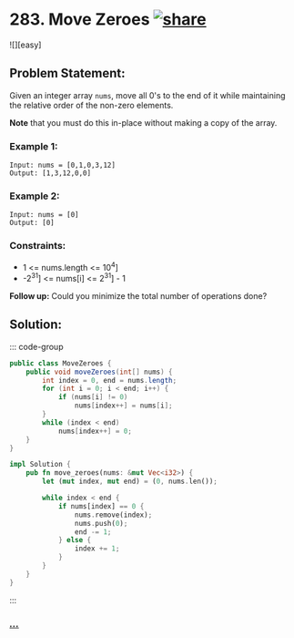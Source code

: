 # 283. Move Zeroes [![share]](https://leetcode.com/problems/move-zeroes/)

![][easy]

## Problem Statement:

Given an integer array `nums`, move all 0's to the end of it while maintaining the relative order of the non-zero elements.

**Note** that you must do this in-place without making a copy of the array.

### Example 1:

```
Input: nums = [0,1,0,3,12]
Output: [1,3,12,0,0]
```

### Example 2:

```
Input: nums = [0]
Output: [0]
```

### Constraints:

- 1 <= nums.length <= 10<sup>4</sup>]
- -2<sup>31</sup>] <= nums[i] <= 2<sup>31</sup>] - 1

**Follow up:** Could you minimize the total number of operations done?

## Solution:

::: code-group

```java [Java]
public class MoveZeroes {
    public void moveZeroes(int[] nums) {
        int index = 0, end = nums.length;
        for (int i = 0; i < end; i++) {
            if (nums[i] != 0)
                nums[index++] = nums[i];
        }
        while (index < end)
            nums[index++] = 0;
    }
}

```

```rs [Rust]
impl Solution {
    pub fn move_zeroes(nums: &mut Vec<i32>) {
        let (mut index, mut end) = (0, nums.len());

        while index < end {
            if nums[index] == 0 {
                nums.remove(index);
                nums.push(0);
                end -= 1;
            } else {
                index += 1;
            }
        }
    }
}

```

:::

### [_..._](#)

```

```

<!----------------------------------{ link }--------------------------------->

[share]: https://img.icons8.com/external-anggara-blue-anggara-putra/20/000000/external-share-user-interface-basic-anggara-blue-anggara-putra-2.png
[medium]: https://img.shields.io/badge/Difficulty-Medium-yellow.svg
